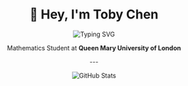 <h1 align="center">👋 Hey, I'm Toby Chen</h1>

<p align="center">
  <img src="https://readme-typing-svg.herokuapp.com?font=Fira+Code&size=28&pause=1000&color=E5E5E5&center=true&vCenter=true&width=500&lines=Toby+Chen;a+Developer;a+Problem+Solver;a+Creator" alt="Typing SVG" />
</p>

<p align="center">
  Mathematics Student at <strong>Queen Mary University of London</strong>
</p>

<p align="center">
  ---
</p>

<p align="center">
  <img src="https://github-readme-stats.vercel.app/api?username=ToadBoyChen&show_icons=true&theme=radical" alt="GitHub Stats" />
</p>
